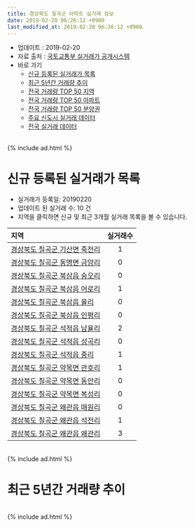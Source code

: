 ```yaml
---
title: 경상북도 칠곡군 아파트 실거래 정보
date: 2019-02-20 06:26:12 +0900
last_modified_at: 2019-02-20 06:26:12 +0900
---
```


* 업데이트 : 2019-02-20
* 자료 출처 : [국토교통부 실거래가 공개시스템](http://rt.molit.go.kr)
* 바로 가기
    * [신규 등록된 실거래가 목록](#신규-등록된-실거래가-목록)
    * [최근 5년간 거래량 추이](#최근-5년간-거래량-추이)
    * [전국 거래량 TOP 50 지역](https://inasie.github.io/apt-trade-info/최근-3개월-전국에서-가장-거래가-많이-발생한-지역)
    * [전국 거래량 TOP 50 아파트](https://inasie.github.io/apt-trade-info/최근-3개월-전국에서-가장-거래가-많이-발생한-아파트)
    * [전국 거래량 TOP 50 분양권](https://inasie.github.io/apt-trade-info/최근-3개월-전국에서-가장-거래가-많이-발생한-분양권)
    * [주요 신도시 실거래 데이터](https://inasie.github.io/apt-trade-info/주요-신도시)
    * [전국 실거래 데이터](https://inasie.github.io/apt-trade-info/전국)

<br>
{% include ad.html %}
<br>

# 신규 등록된 실거래가 목록
* 실거래가 등록일: 20190220
* 업데이트 된 실거래 수: 10 건
* 지역을 클릭하면 신규 및 최근 3개월 실거래 목록을 볼 수 있습니다.


|지역|실거래수|
|:---|:---:|
|[경상북도 칠곡군 기산면 죽전리](https://inasie.github.io/apt-trade-info/경상북도-칠곡군-기산면-죽전리)|1|
|[경상북도 칠곡군 동명면 금암리](https://inasie.github.io/apt-trade-info/경상북도-칠곡군-동명면-금암리)|0|
|[경상북도 칠곡군 북삼읍 숭오리](https://inasie.github.io/apt-trade-info/경상북도-칠곡군-북삼읍-숭오리)|0|
|[경상북도 칠곡군 북삼읍 어로리](https://inasie.github.io/apt-trade-info/경상북도-칠곡군-북삼읍-어로리)|1|
|[경상북도 칠곡군 북삼읍 율리](https://inasie.github.io/apt-trade-info/경상북도-칠곡군-북삼읍-율리)|0|
|[경상북도 칠곡군 북삼읍 인평리](https://inasie.github.io/apt-trade-info/경상북도-칠곡군-북삼읍-인평리)|0|
|[경상북도 칠곡군 석적읍 남율리](https://inasie.github.io/apt-trade-info/경상북도-칠곡군-석적읍-남율리)|2|
|[경상북도 칠곡군 석적읍 성곡리](https://inasie.github.io/apt-trade-info/경상북도-칠곡군-석적읍-성곡리)|0|
|[경상북도 칠곡군 석적읍 중리](https://inasie.github.io/apt-trade-info/경상북도-칠곡군-석적읍-중리)|1|
|[경상북도 칠곡군 약목면 관호리](https://inasie.github.io/apt-trade-info/경상북도-칠곡군-약목면-관호리)|1|
|[경상북도 칠곡군 약목면 동안리](https://inasie.github.io/apt-trade-info/경상북도-칠곡군-약목면-동안리)|0|
|[경상북도 칠곡군 약목면 복성리](https://inasie.github.io/apt-trade-info/경상북도-칠곡군-약목면-복성리)|0|
|[경상북도 칠곡군 왜관읍 매원리](https://inasie.github.io/apt-trade-info/경상북도-칠곡군-왜관읍-매원리)|0|
|[경상북도 칠곡군 왜관읍 석전리](https://inasie.github.io/apt-trade-info/경상북도-칠곡군-왜관읍-석전리)|1|
|[경상북도 칠곡군 왜관읍 왜관리](https://inasie.github.io/apt-trade-info/경상북도-칠곡군-왜관읍-왜관리)|3|


<br>
{% include ad.html %}
<br>

# 최근 5년간 거래량 추이


<div style="width:100%;">
    <canvas id="deal_progress" height="200"></canvas>
</div>

<script>
new Chart(document.getElementById("deal_progress"), {
    type: 'line',
    data: {
        labels: ['201402','201403','201404','201405','201406','201407','201408','201409','201410','201411','201412','201501','201502','201503','201504','201505','201506','201507','201508','201509','201510','201511','201512','201601','201602','201603','201604','201605','201606','201607','201608','201609','201610','201611','201612','201701','201702','201703','201704','201705','201706','201707','201708','201709','201710','201711','201712','201801','201802','201803','201804','201805','201806','201807','201808','201809','201810','201811','201812','201901','201902'],
        datasets: [{
            label: '매매',
            pointRadius: 1,
            data: [114, 137, 120, 102, 110, 89, 98, 117, 135, 112, 86, 115, 90, 140, 111, 73, 81, 125, 107, 127, 146, 106, 92, 88, 90, 117, 78, 89, 99, 104, 83, 79, 92, 86, 90, 79, 119, 137, 83, 109, 98, 121, 101, 104, 97, 120, 76, 121, 95, 122, 104, 100, 83, 77, 78, 99, 123, 103, 108, 91, 38],
            borderColor: "rgba(255, 201, 14, 1)",
            backgroundColor: "rgba(255, 201, 14, 0.5)",
            fill: false,
            lineTension: 0
        },{
            label: '전월세',
            pointRadius: 1,
            data: [121, 116, 102, 124, 89, 105, 76, 105, 97, 91, 85, 104, 81, 100, 106, 102, 77, 73, 66, 88, 111, 55, 95, 62, 75, 71, 56, 51, 59, 75, 99, 89, 79, 58, 74, 66, 95, 80, 67, 78, 73, 53, 84, 68, 79, 77, 97, 93, 92, 91, 72, 50, 53, 62, 65, 59, 54, 55, 60, 76, 22],
            borderColor: "rgba(0, 141, 185, 1)",
            backgroundColor: "rgba(0, 141, 185, 0.5)",
            fill: false,
            lineTension: 0
        }
        ]
    },
    options: {
        responsive: true,
        title: {
            display: false
        },
        tooltips: {
            mode: 'index',
            intersect: false
        },
        hover: {
            mode: 'nearest',
            intersect: true
        },
        scales: {
            xAxes: [{
                display: true,
                scaleLabel: {
                    display: true,
                    labelString: '년/월'
                }
            }],
            yAxes: [{
                display: true,
                ticks: {
                    suggestedMin: 0,
                },
                scaleLabel: {
                    display: true,
                    labelString: '실거래 수'
                }
            }]
        }
    }
});

</script>


<br>
{% include ad.html %}
<br>

